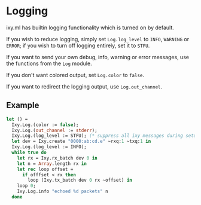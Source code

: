 # Logging

ixy.ml has builtin logging functionality which is turned on by default.

If you wish to reduce logging, simply set `Log.log_level` to `INFO`, `WARNING` or `ERROR`; if you wish to turn off logging entirely, set it to `STFU`.

If you want to send your own debug, info, warning or error messages, use the functions from the `Log` module.

If you don't want colored output, set `Log.color` to `false`.

If you want to redirect the logging output, use `Log.out_channel`.

## Example

```ocaml
let () =
  Ixy.Log.(color := false);
  Ixy.Log.(out_channel := stderr);
  Ixy.Log.(log_level := STFU); (* suppress all ixy messages during setup *)
  let dev = Ixy.create "0000:ab:cd.e" ~rxq:1 ~txq:1 in
  Ixy.Log.(log_level := INFO);
  while true do
    let rx = Ixy.rx_batch dev 0 in
    let n = Array.length rx in
    let rec loop offset =
      if offfset < rx then
        loop (Ixy.tx_batch dev 0 rx ~offset) in
    loop 0;
    Ixy.Log.info "echoed %d packets" n
  done
```
